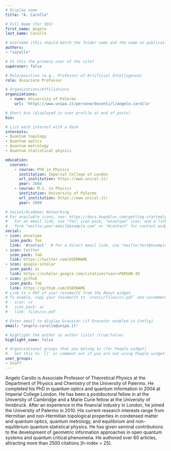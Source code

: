 ```yaml
---
# Display name
title: "A. Carollo"

# Full Name (for SEO)
first_name: Angelo
last_name: Carollo

# Username (this should match the folder name and the name on publications)
authors:
- "carollo"

# Is this the primary user of the site?
superuser: false

# Role/position (e.g., Professor of Artificial Intelligence)
role: Associate Professor

# Organizations/Affiliations
organizations:
  - name: University of Palermo
    url: 'https://www.unipa.it/persone/docenti/l/angelo.carollo'

# Short bio (displayed in user profile at end of posts)
bio: 

# List each interest with a dash
interests:
- Quantum topology
- Quantum optics
- Quantum metrology
- Quantum statistical physics

education:
  courses:
    - course: PhD in Physics 
      institution: Imperial College of London
      url_institution: https://www.unical.it/
      year: 2004
    - course: M.S. in Physics
      institution: University of Palermo 
      url_institution: https://www.unical.it/
      year: 2000

# Social/Academic Networking
# For available icons, see: https://docs.hugoblox.com/getting-started/page-builder/#icons
#   For an email link, use "fas" icon pack, "envelope" icon, and a link in the
#   form "mailto:your-email@example.com" or "#contact" for contact widget.
social:
- icon: envelope
  icon_pack: fas
  link: '#contact'  # For a direct email link, use "mailto:test@example.org".
- icon: twitter
  icon_pack: fab
  link: https://twitter.com/USERNAME
- icon: google-scholar
  icon_pack: ai
  link: https://scholar.google.com/citations?user=PERSON-ID
- icon: github
  icon_pack: fab
  link: https://github.com/USERNAME
# Link to a PDF of your resume/CV from the About widget.
# To enable, copy your resume/CV to `static/files/cv.pdf` and uncomment the lines below.
# - icon: cv
#   icon_pack: ai
#   link: files/cv.pdf

# Enter email to display Gravatar (if Gravatar enabled in Config)
email: "angelo.carollo@unipa.it"

# Highlight the author in author lists? (true/false)
highlight_name: false

# Organizational groups that you belong to (for People widget)
#   Set this to `[]` or comment out if you are not using People widget.
user_groups:
- Staff
---
```

Angelo Carollo is Associate Professor of Theoretical Physics at the Department of Physics and Chemistry of the University of Palermo. He completed his PhD in quantum optics and quantum information in 2004 at Imperial College London. He has been a postdoctoral fellow in at the University of Cambridge and a Marie Curie fellow at the University of Innsbruck. After an experience in the financial industry in London, he joined the University of Palermo in 2010. His current research interests range from Hermitian and non-Hermitian topological properties in condensed matter and quantum optics,  quantum metrology, and equilibrium and non-equilibrium quantum statistical physics. He has given seminal contributions to the development of geometric information approaches in open quantum systems and quantum critical phenomena. He authored over 60 articles, attracting more than 2500 citations [h-index = 25]. 
